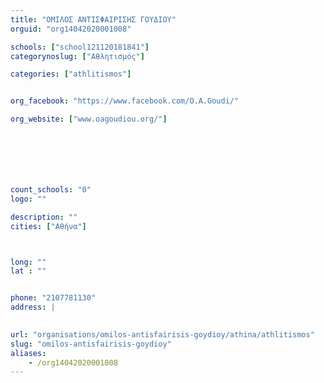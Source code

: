 ```yaml
---
title: "ΟΜΙΛΟΣ ΑΝΤΙΣΦΑΙΡΙΣΗΣ ΓΟΥΔΙΟΥ"
orguid: "org14042020001008"

schools: ["school121120181841"]
categorynoslug: ["Αθλητισμός"]

categories: ["athlitismos"]


org_facebook: "https://www.facebook.com/O.A.Goudi/"

org_website: ["www.oagoudiou.org/"]







count_schools: "0"
logo: ""

description: ""
cities: ["Αθήνα"]



long: ""
lat : ""


phone: "2107781130"
address: |
    

url: "organisations/omilos-antisfairisis-goydioy/athina/athlitismos"
slug: "omilos-antisfairisis-goydioy"
aliases:
    - /org14042020001008
---
```



